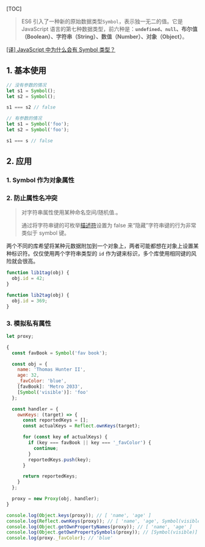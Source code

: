 [TOC]

> ES6 引入了一种新的原始数据类型`Symbol`，表示独一无二的值。它是 JavaScript 语言的第七种数据类型，前六种是：**`undefined`、`null`、布尔值（Boolean）、字符串（String）、数值（Number）、对象（Object）**。

[[译] JavaScript 中为什么会有 Symbol 类型？](<https://juejin.im/post/5c9b11e8518825529a0c78c9>)

## 1. 基本使用 ##

```js
// 没有参数的情况
let s1 = Symbol();
let s2 = Symbol();

s1 === s2 // false

// 有参数的情况
let s1 = Symbol('foo');
let s2 = Symbol('foo');

s1 === s // false
```

## 2. 应用 ##

### 1. Symbol 作为对象属性 ###

### 2. 防止属性名冲突 ###

> 对字符串属性使用某种命名空间/随机值.。
>
> 通过将字符串键的可枚举[描述符](https://link.juejin.im/?target=https%3A%2F%2Fmedium.com%2Fintrinsic%2Fjavascript-object-property-descriptors-proxies-and-preventing-extension-1e1907aa9d10)设置为 false 来“隐藏”字符串键的行为非常类似于 symbol 键。

两个不同的库希望将某种元数据附加到一个对象上，两者可能都想在对象上设置某种标识符。仅仅使用两个字符串类型的 `id` 作为键来标识，多个库使用相同键的风险就会很高。

```js
function lib1tag(obj) {
  obj.id = 42;
}

function lib2tag(obj) {
  obj.id = 369;
}
```

### 3. 模拟私有属性 ###

```js
let proxy;

{
  const favBook = Symbol('fav book');

  const obj = {
    name: 'Thomas Hunter II',
    age: 32,
    _favColor: 'blue',
    [favBook]: 'Metro 2033',
    [Symbol('visible')]: 'foo'
  };

  const handler = {
    ownKeys: (target) => {
      const reportedKeys = [];
      const actualKeys = Reflect.ownKeys(target);

      for (const key of actualKeys) {
        if (key === favBook || key === '_favColor') {
          continue;
        }
        reportedKeys.push(key);
      }

      return reportedKeys;
    }
  };

  proxy = new Proxy(obj, handler);
}

console.log(Object.keys(proxy)); // [ 'name', 'age' ]
console.log(Reflect.ownKeys(proxy)); // [ 'name', 'age', Symbol(visible) ]
console.log(Object.getOwnPropertyNames(proxy)); // [ 'name', 'age' ]
console.log(Object.getOwnPropertySymbols(proxy)); // [Symbol(visible)]
console.log(proxy._favColor); // 'blue'
```

